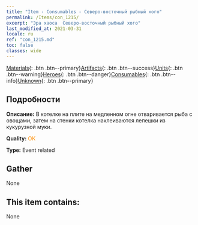 ```yaml
---
title: "Item - Consumables - Северо-восточный рыбный хого"
permalink: /Items/con_1215/
excerpt: "Эра хаоса  Северо-восточный рыбный хого"
last_modified_at: 2021-03-31
locale: ru
ref: "con_1215.md"
toc: false
classes: wide
---
```

 [Materials](/ru/Items/){: .btn .btn--primary}[Artifacts](/ru/Items/Artifacts/){: .btn .btn--success}[Units](/ru/Items/Units/){: .btn .btn--warning}[Heroes](/ru/Items/Heroes/){: .btn .btn--danger}[Consumables](/ru/Items/Consumables/){: .btn .btn--info}[Unknown](/ru/Items/Unknown/){: .btn .btn--primary}

## Подробности
 **Описание:** В котелке на плите на медленном огне отваривается рыба с овощами, затем на стенки котелка наклеиваются лепешки из кукурузной муки.

 **Quality:** <span style="color: #FF8C00">OK</span>

 **Type:** Event related

## Gather

  None

## This item contains:

  None

